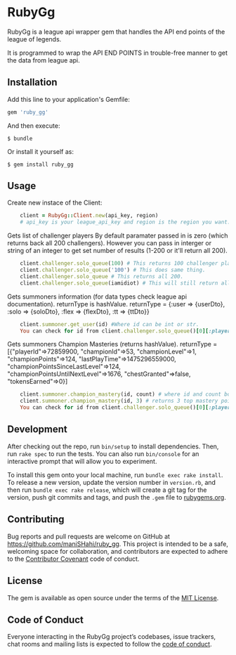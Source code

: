 # RubyGg

RubyGg is a league api wrapper gem that handles the API end points of the league of legends.

It is programmed to wrap the API END POINTS in trouble-free manner to get the data from league api. 


## Installation

Add this line to your application's Gemfile:

```ruby
gem 'ruby_gg'
```

And then execute:

    $ bundle

Or install it yourself as:

    $ gem install ruby_gg

## Usage

Create new instace of the Client:
```ruby
    client = RubyGg::Client.new(api_key, region)  
    # api_key is your league_api_key and region is the region you want.
```
Gets list of challenger players
By default paramater passed in is zero (which returns back all 200 challengers).
However you can pass in interger or string of an integer to get set number of results (1-200 or it'll return all 200).
```ruby
    client.challenger.solo_queue(100) # This returns 100 challenger players.
    client.challenger.solo_queue('100') # This does same thing.
    client.challenger.solo_queue # This returns all 200.
    client.challenger.solo_queue(iamidiot) # This will still return all 200.
```    
Gets summoners information (for data types check league api documentation). returnType is hashValue.
returnType = {:user => {userDto}, :solo => {soloDto}, :flex => {flexDto}, :tt => {ttDto}}
```ruby
    client.summoner.get_user(id) #Where id can be int or str. 
    You can check for id from client.challenger.solo_queue()[0][:playerOrTeamId] # Gives the id for first challenger player in the list returned.
```
Gets summoners Champion Masteries (returns hashValue).
returnType = [{"playerId"=>72859900, "championId"=>53, "championLevel"=>1, "championPoints"=>124, "lastPlayTime"=>1475296559000, "championPointsSinceLastLevel"=>124, "championPointsUntilNextLevel"=>1676, "chestGranted"=>false, "tokensEarned"=>0}]

```ruby
    client.summoner.champion_mastery(id, count) # where id and count both can be str or int. Id is summoner's ID, and count is number of data you want back (it is sorted according to most mastery points).
    client.summoner.champion_mastery(id, 3) # returns 3 top mastery points champs.
    You can check for id from client.challenger.solo_queue()[0][:playerOrTeamId] # Gives the id for first challenger player in the list returned.
```
## Development

After checking out the repo, run `bin/setup` to install dependencies. Then, run `rake spec` to run the tests. You can also run `bin/console` for an interactive prompt that will allow you to experiment.

To install this gem onto your local machine, run `bundle exec rake install`. To release a new version, update the version number in `version.rb`, and then run `bundle exec rake release`, which will create a git tag for the version, push git commits and tags, and push the `.gem` file to [rubygems.org](https://rubygems.org).

## Contributing

Bug reports and pull requests are welcome on GitHub at https://github.com/maniSHahi/ruby_gg. This project is intended to be a safe, welcoming space for collaboration, and contributors are expected to adhere to the [Contributor Covenant](http://contributor-covenant.org) code of conduct.

## License

The gem is available as open source under the terms of the [MIT License](https://opensource.org/licenses/MIT).

## Code of Conduct

Everyone interacting in the RubyGg project’s codebases, issue trackers, chat rooms and mailing lists is expected to follow the [code of conduct](https://github.com/[USERNAME]/ruby_gg/blob/master/CODE_OF_CONDUCT.md).
